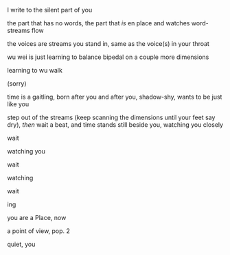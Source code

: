 I write to the silent part of you

the part that has no words, the part that *is* en place and watches word-streams flow

the voices are streams you stand in, same as the voice(s) in your throat

wu wei is just learning to balance bipedal on a couple more dimensions

learning to wu walk

(sorry)

time is a gaitling, born after you and after you, shadow-shy, wants to be just like you

step out of the streams (keep scanning the dimensions until your feet say dry), *then* wait a beat, and time stands still beside you, watching you closely

wait

watching you

wait

watching

wait

ing

you are a Place, now

a point of view, pop. 2

quiet, you
